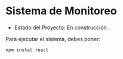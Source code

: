<h1> Sistema de Monitoreo </h1>

- Estado del Proyecto: En construcción.

Para ejecutar el sistema, debes poner:

```npm instal react```
